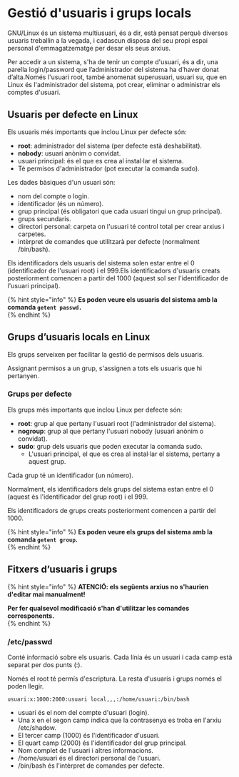 # Gestió d'usuaris i grups locals

GNU/Linux és un sistema multiusuari, és a dir, està pensat perquè diversos usuaris treballin a la vegada, i cadascun disposa del seu propi espai personal d'emmagatzematge per desar els seus arxius.

Per accedir a un sistema, s'ha de tenir un compte d'usuari, és a dir, una parella login/password que l’administrador del sistema ha d’haver donat d’alta.Només l'usuari root, també anomenat superusuari, usuari su, que en Linux és l'administrador del sistema, pot crear, eliminar o administrar els comptes d'usuari.

## **Usuaris per defecte en Linux** 

Els usuaris més importants que inclou Linux per defecte són:

* **root**: administrador del sistema \(per defecte està deshabilitat\).
* **nobody**: usuari anònim o convidat.
* usuari principal: és el que es crea al instal·lar el sistema.
* Té permisos d'administrador \(pot executar la comanda sudo\).

Les dades bàsiques d'un usuari són:

* nom del compte o login.
* identificador \(és un número\).
* grup principal \(és obligatori que cada usuari tingui un grup principal\).
* grups secundaris.
* directori personal: carpeta on l'usuari té control total per crear arxius i carpetes.
* intèrpret de comandes que utilitzarà per defecte \(normalment /bin/bash\).

Els identificadors dels usuaris del sistema solen estar entre el 0 \(identificador de l'usuari root\) i el 999.Els identificadors d'usuaris creats posteriorment comencen a partir del 1000 \(aquest sol ser l'identificador de l'usuari principal\).

{% hint style="info" %}
**Es poden veure els usuaris del sistema amb la comanda `getent passwd.`**  
{% endhint %}

## **Grups d’usuaris locals en Linux** 

Els grups serveixen per facilitar la gestió de permisos dels usuaris.

Assignant permisos a un grup, s'assignen a tots els usuaris que hi pertanyen.

### Grups per defecte

Els grups més importants que inclou Linux per defecte són:

* **root**: grup al que pertany l'usuari root \(l'administrador del sistema\).
* **nogroup**: grup al que pertany l'usuari nobody \(usuari anònim o convidat\).
* **sudo**: grup dels usuaris que poden executar la comanda sudo.
  * L'usuari principal, el que es crea al instal·lar el sistema, pertany a aquest grup.

Cada grup té un identificador \(un número\).

Normalment, els identificadors dels grups del sistema estan entre el 0 \(aquest és l'identificador del grup root\) i el 999.

Els identificadors de grups creats posteriorment comencen a partir del 1000.  


{% hint style="info" %}
**Es poden veure els grups del sistema amb la comanda `getent group`.**  
{% endhint %}

## **Fitxers d’usuaris i grups** 

{% hint style="info" %}
**ATENCIÓ: els següents arxius no s'haurien d'editar mai manualment!**

**Per fer qualsevol modificació s'han d'utilitzar les comandes corresponents.**  
{% endhint %}

### **/etc/passwd**

Conté informació sobre els usuaris. Cada línia és un usuari i cada camp està separat per dos punts \(:\).

Només el root té permís d'escriptura. La resta d'usuaris i grups només el poden llegir.

`usuari:x:1000:2000:usuari local,,,:/home/usuari:/bin/bash`

* usuari és el nom del compte d'usuari \(login\).
* Una x en el segon camp indica que la contrasenya es troba en l'arxiu /etc/shadow.
* El tercer camp \(1000\) és l'identificador d'usuari.
* El quart camp \(2000\) és l'identificador del grup principal.
* Nom complet de l'usuari i altres informacions.
* /home/usuari és el directori personal de l'usuari.
* /bin/bash és l'intèrpret de comandes per defecte.



